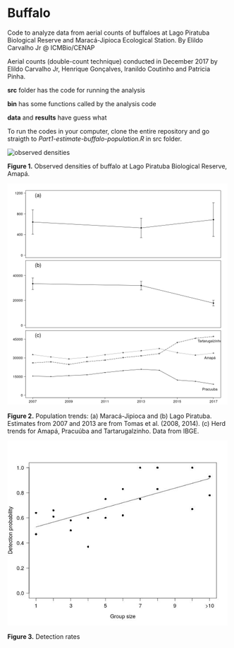 # Buffalo

Code to analyze data from aerial counts of buffaloes at Lago Piratuba Biological Reserve and Maracá-Jipioca Ecological Station.
By Elildo Carvalho Jr @ ICMBio/CENAP

Aerial counts (double-count technique) conducted in December 2017 by Elildo Carvalho Jr, Henrique Gonçalves, Iranildo Coutinho and Patricia Pinha.

**src** folder has the code for running the analysis

**bin** has some functions called by the analysis code

**data** and **results** have guess what 


To run the codes in your computer, clone the entire repository and go straigth to *Part1-estimate-buffalo-population.R* in src folder.


<img src="results/Fig2.jpeg" title="observed densities" width="500">

**Figure 1.** Observed densities of buffalo at Lago Piratuba Biological Reserve, Amapá.



<img src="results/Fig3.jpeg" title="pop trends" width="500">

**Figure 2.** Population trends: (a) Maracá-Jipioca and (b) Lago Piratuba. Estimates from 2007 and 2013 are from Tomas et al. (2008, 2014). (c) Herd trends for Amapá, Pracuúba and Tartarugalzinho. Data from IBGE.



<img src="results/detection.jpg" title="detection rates" width="500">

**Figure 3.** Detection rates
